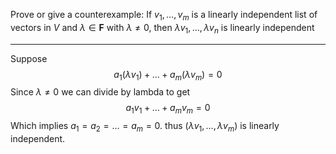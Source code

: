 Prove or give a counterexample: If $v_1, \dots, v_m$ is a linearly independent list of vectors in $V$ and $\lambda \in \mathbf F$ with $\lambda \ne 0$, then $\lambda v_1,\dots,\lambda v_n$ is linearly independent

---

Suppose
$$a_1(\lambda v_1) + \dots + a_m(\lambda v_m) = 0$$
Since $\lambda \ne 0$ we can divide by lambda to get
$$a_1v_1 + \dots + a_mv_m = 0$$
Which implies $a_1 = a_2 = \dots = a_m = 0$. thus $(\lambda v_1, \dots, \lambda v_m)$ is linearly independent.